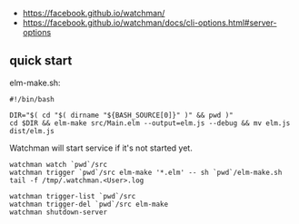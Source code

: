 - https://facebook.github.io/watchman/
- https://facebook.github.io/watchman/docs/cli-options.html#server-options

## quick start

elm-make.sh:

```shell
#!/bin/bash

DIR="$( cd "$( dirname "${BASH_SOURCE[0]}" )" && pwd )"
cd $DIR && elm-make src/Main.elm --output=elm.js --debug && mv elm.js dist/elm.js
```

Watchman will start service if it's not started yet.

```shell
watchman watch `pwd`/src
watchman trigger `pwd`/src elm-make '*.elm' -- sh `pwd`/elm-make.sh
tail -f /tmp/.watchman.<User>.log
```

```shell
watchman trigger-list `pwd`/src
watchman trigger-del `pwd`/src elm-make
watchman shutdown-server
```

